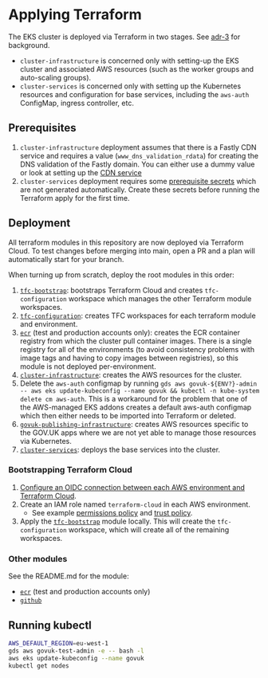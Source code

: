 # Applying Terraform

The EKS cluster is deployed via Terraform in two stages. See [adr-3] for background.

- `cluster-infrastructure` is concerned only with setting-up the EKS cluster and associated AWS resources (such as the worker groups and auto-scaling groups).
- `cluster-services` is concerned only with setting up the Kubernetes resources and configuration for base services, including the `aws-auth` ConfigMap, ingress controller, etc.

## Prerequisites

1. `cluster-infrastructure` deployment assumes that there is a Fastly CDN service
   and requires a value (`www_dns_validation_rdata`) for creating the DNS validation of the Fastly domain. You can
   either use a dummy value or look at setting up the [CDN service](../../docs/setting-up-content-delivery-network.md)
2. `cluster-services` deployment requires some [prerequisite secrets](../../docs/prerequisite-secrets.md)
which are not generated automatically. Create these secrets before running
the Terraform apply for the first time.

## Deployment

All terraform modules in this repository are now deployed via Terraform Cloud.
To test changes before merging into main, open a PR and a plan will automatically
start for your branch.

When turning up from scratch, deploy the root modules in this order:

1. [`tfc-bootstrap`](../deployments/tfc-bootstrap): bootstraps Terraform Cloud and creates `tfc-configuration`
workspace which manages the other Terraform module workspaces.
2. [`tfc-configuration`](../deployments/tfc-configuration): creates TFC workspaces for each terraform module and environment.
3. [`ecr`](../deployments/ecr) (test and production accounts only): creates the ECR container registry from
   which the cluster pull container images. There is a single registry for all
   of the environments (to avoid consistency problems with image tags and
   having to copy images between registries), so this module is not deployed
   per-environment.
4. [`cluster-infrastructure`](../deployments/cluster-infrastructure): creates the AWS resources for the cluster.
5. Delete the `aws-auth` configmap by running `gds aws govuk-${ENV?}-admin -- aws eks update-kubeconfig --name govuk && kubectl -n kube-system delete cm aws-auth`. This is a workaround for the problem that one of the AWS-managed EKS addons creates a default aws-auth configmap which then either needs to be imported into Terraform or deleted.
6. [`govuk-publishing-infrastructure`](../deployments/govuk-publishing-infrastructure): creates AWS resources specific to the GOV.UK apps where we are not yet
able to manage those resources via Kubernetes.
7. [`cluster-services`](../deployments/cluster-services): deploys the base services into the cluster.

### Bootstrapping Terraform Cloud

1. [Configure an OIDC connection between each AWS environment and Terraform Cloud](https://developer.hashicorp.com/terraform/cloud-docs/workspaces/dynamic-provider-credentials/aws-configuration).
2.  Create an IAM role named `terraform-cloud` in each AWS environment.
    * See example [permissions policy](./example-tfc-role-policy.json) and [trust policy](./example-tfc-trust-policy.json).
3. Apply the [`tfc-bootstrap`](../deployments/tfc-bootstrap) module locally. This will create the `tfc-configuration` workspace, which will
   create all of the remaining workspaces.

### Other modules

See the README.md for the module:

* [`ecr`](../deployments/ecr/README.md) (test and production accounts only)
* [`github`](../deployments/github/README.md)

## Running kubectl

```sh
AWS_DEFAULT_REGION=eu-west-1
gds aws govuk-test-admin -e -- bash -l
aws eks update-kubeconfig --name govuk
kubectl get nodes
```

[adr-3]: https://github.com/alphagov/govuk-infrastructure/blob/main/docs/architecture/decisions/0003-split-terraform-state-into-separate-aws-cluster-and-kubernetes-resource-phases.md
